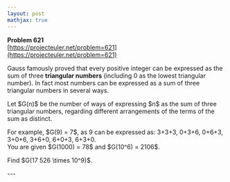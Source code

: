 ```yaml
---
layout: post
mathjax: true
---
```

**Problem 621**  
[https://projecteuler.net/problem=621](https://projecteuler.net/problem=621)

<p>Gauss famously proved that every positive integer can be expressed as the sum of three <b>triangular numbers</b> (including 0 as the lowest triangular number).  In fact most numbers can be expressed as a sum of three triangular numbers in several ways.</p>
<p>
Let $G(n)$ be the number of ways of expressing $n$ as the sum of three triangular numbers, regarding different arrangements of the terms of the sum as distinct.</p>
<p>
For example, $G(9) = 7$, as 9 can be expressed as:  3+3+3, 0+3+6, 0+6+3, 3+0+6, 3+6+0, 6+0+3, 6+3+0.<br />  
You are given $G(1000) = 78$ and $G(10^6) = 2106$.</p>
<p>
Find $G(17 526 \times 10^9)$.</p>
---
